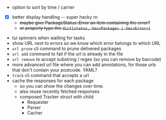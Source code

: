 - option to sort by time / carrier
- [x] better display handling -- super hacky rn 
    - ~~maybe give PackageStatus::Error an item containing the error?~~
    - ~~or properly type the `dict[status, Vec<Package> | Vec<Error>]`~~
- tui spinners when waiting for tasks
- show URL next to errors so we know which error belongs to which URL
- `url prune` cli command to prune delivered packages 
- `url add` command to fail if the url is already in the file
- `url remove` to accept substring / regex (so you can remove by barcode)
- more advanced url file where you can add annotations, for those urls that don't contain your postcode. YAML?
- `track` cli command that accepts a url
- cache the responses for each package
    - so you can show the changes over time.
    - also reuse recently fetched responses
    - composed Tracker struct with child 
        - Requester 
        - Parser
        - Cacher 
